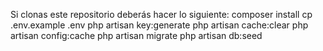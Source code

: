 Si clonas este repositorio deberás hacer lo siguiente:
composer install
cp .env.example .env
php artisan key:generate
php artisan cache:clear
php artisan config:cache
php artisan migrate
php artisan db:seed